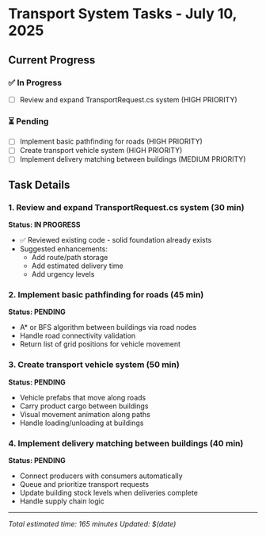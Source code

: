 # Transport System Tasks - July 10, 2025

## Current Progress

### ✅ In Progress
- [ ] Review and expand TransportRequest.cs system (HIGH PRIORITY)

### ⏳ Pending
- [ ] Implement basic pathfinding for roads (HIGH PRIORITY)
- [ ] Create transport vehicle system (HIGH PRIORITY)  
- [ ] Implement delivery matching between buildings (MEDIUM PRIORITY)

## Task Details

### 1. Review and expand TransportRequest.cs system (30 min)
**Status: IN PROGRESS**
- ✅ Reviewed existing code - solid foundation already exists
- Suggested enhancements:
  - Add route/path storage
  - Add estimated delivery time
  - Add urgency levels

### 2. Implement basic pathfinding for roads (45 min)
**Status: PENDING**
- A* or BFS algorithm between buildings via road nodes
- Handle road connectivity validation
- Return list of grid positions for vehicle movement

### 3. Create transport vehicle system (50 min)
**Status: PENDING**
- Vehicle prefabs that move along roads
- Carry product cargo between buildings
- Visual movement animation along paths
- Handle loading/unloading at buildings

### 4. Implement delivery matching between buildings (40 min)
**Status: PENDING**
- Connect producers with consumers automatically
- Queue and prioritize transport requests
- Update building stock levels when deliveries complete
- Handle supply chain logic

---
*Total estimated time: 165 minutes*
*Updated: $(date)*